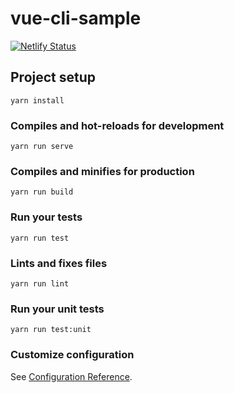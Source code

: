 # vue-cli-sample

[![Netlify Status](https://api.netlify.com/api/v1/badges/d64d5c50-e0c4-4f78-8d30-0af7358bcb90/deploy-status)](https://app.netlify.com/sites/mazipan-vue-cli/deploys)

## Project setup
```
yarn install
```

### Compiles and hot-reloads for development
```
yarn run serve
```

### Compiles and minifies for production
```
yarn run build
```

### Run your tests
```
yarn run test
```

### Lints and fixes files
```
yarn run lint
```

### Run your unit tests
```
yarn run test:unit
```

### Customize configuration
See [Configuration Reference](https://cli.vuejs.org/config/).
